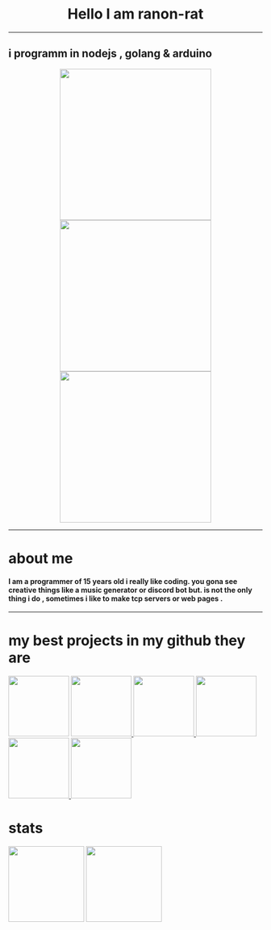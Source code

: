 <body>
<h1  align="center">Hello I am ranon-rat</h1>

--------------------------------------------

## i programm in nodejs , golang & arduino
<p align="center" >
  <img height=300 src= "https://seeklogo.com/images/N/nodejs-logo-FBE122E377-seeklogo.com.png">
  <img height=300  src="https://miro.medium.com/fit/c/262/262/1*yh90bW8jL4f8pOTZTvbzqw.png">
  <img height=300 src = "https://brandslogos.com/wp-content/uploads/images/large/arduino-logo-1.png">
</p>

---------------------------------------------

<h1> about me</h1>
<h4> I am a programmer of 15 years old i really like coding. you gona see creative things like a music generator or discord bot but. is not the only thing i do , sometimes i like to make tcp servers or web pages .</h4>

---------------------------------------------

<h1> my best projects in my github they are </h1>
<p >                 
<a href="https://github.com/pythonBoy123/redditReplaceHumans">
  <img height=120 src="https://github-readme-stats.vercel.app/api/pin/?username=ranon-rat&repo=redditReplaceHumans&show_owner=true"></a>
 </a>
<a href="https://ranon-rat.github.io/monkeyPage/">
   <img height=120 src="https://github-readme-stats.vercel.app/api/pin/?username=ranon-rat&repo=monkeyPage&show_owner=true">
 </a>
<a href="https://github.com/ranon-rat/golang-spyware">
   <img height=120 src="https://github-readme-stats.vercel.app/api/pin/?username=ranon-rat&repo=golang-spyware&show_owner=true">
 </a>
<a href="https://github.com/ranon-rat/echo-server-go">
  <img height=120 src="https://github-readme-stats.vercel.app/api/pin/?username=ranon-rat&repo=echo-server-go&show_owner=true">
 </a>
<a href="https://github.com/ranon-rat/when-haces-tus-momos-en-consola">
  <img height=120 src="https://github-readme-stats.vercel.app/api/pin/?username=ranon-rat&repo=when-haces-tus-momos-en-consola&show_owner=true">
</a>
<a href="https://github.com/ranon-rat/golang-remote">
  <img height=120 src="https://github-readme-stats.vercel.app/api/pin/?username=ranon-rat&repo=golang-remote&show_owner=true">
  </a>
  </p>
  
<h1> stats</h1>

<p>
<img height=150 src="https://github-readme-stats.vercel.app/api/top-langs/?username=ranon-rat&layout=compact">
<img height=150 src="https://github-readme-stats.vercel.app/api?username=ranon-rat&count_private=true&show_icons=true">
</p>
</body>
